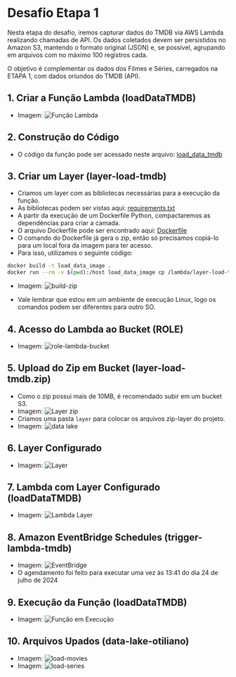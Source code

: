 # Desafio Etapa 1

Nesta etapa do desafio, iremos capturar dados do TMDB via AWS Lambda realizando chamadas de API. Os dados coletados devem ser persistidos no Amazon S3, mantendo o formato original (JSON) e, se possível, agrupando em arquivos com no máximo 100 registros cada.

O objetivo é complementar os dados dos Filmes e Séries, carregados na ETAPA 1, com dados oriundos do TMDB (API).

## 1. Criar a Função Lambda (loadDataTMDB)
- Imagem: ![Função Lambda](../evidencias/lambda-load-tmdb.png)

## 2. Construção do Código
- O código da função pode ser acessado neste arquivo: [load_data_tmdb](../desafio/etapa-1/load_data_TMDB.py)

## 3. Criar um Layer (layer-load-tmdb)
- Criamos um layer com as bibliotecas necessárias para a execução da função.
- As bibliotecas podem ser vistas aqui: [requirements.txt](../desafio/etapa-1/requirements.txt)
- A partir da execução de um Dockerfile Python, compactaremos as dependências para criar a camada.
- O arquivo Dockerfile pode ser encontrado aqui: [Dockerfile](../desafio/etapa-1/Dockerfile)
- O comando do Dockerfile já gera o zip, então só precisamos copiá-lo para um local fora da imagem para ter acesso.
- Para isso, utilizamos o seguinte código:

```sh
docker build -t load_data_image .
docker run --rm -v $(pwd):/host load_data_image cp /lambda/layer-load-tmdb.zip /host/
```

- Imagem: ![build-zip](../evidencias/build-zip.png)

- Vale lembrar que estou em um ambiente de execução Linux, logo os comandos podem ser diferentes para outro SO.

## 4. Acesso do Lambda ao Bucket (ROLE)
- Imagem: ![role-lambda-bucket](../evidencias/role-acesso-lambda-bucket.png)

## 5. Upload do Zip em Bucket (layer-load-tmdb.zip)
- Como o zip possui mais de 10MB, é recomendado subir em um bucket S3.
- Imagem: ![Layer zip](../evidencias/layer-load-tmdb-zip.png)
- Criamos uma pasta `layer` para colocar os arquivos zip-layer do projeto.
- Imagem: ![data lake](../evidencias/data-lake.png)

## 6. Layer Configurado
- Imagem: ![Layer](../evidencias/layer-load-tmdb.png)

## 7. Lambda com Layer Configurado (loadDataTMDB)
- Imagem: ![Lambda Layer](../evidencias/lambda-load-tmdb.png)

## 8. Amazon EventBridge Schedules (trigger-lambda-tmdb)
- Imagem: ![EventBridge](../evidencias/eventbridge.png)
- O agendamento foi feito para executar uma vez às 13:41 do dia 24 de julho de 2024

## 9. Execução da Função (loadDataTMDB)
- Imagem: ![Função em Execução](../evidencias/execução-lambda.png)

## 10. Arquivos Upados (data-lake-otiliano)
- Imagem: ![load-movies](../evidencias/load_movie.png)
- Imagem: ![load-series](../evidencias/load-serie.png)

